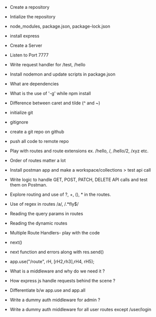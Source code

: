 - Create a repository
- Intialize the repository
- node_modules, package.json, package-lock.json
- install express
- Create a Server
- Listen to Port 7777
- Write request handler for /test, /hello
- Install nodemon and update scripts in package.json
- What are dependencies
- What is the use of '-g' while npm install
- Difference between caret and tilde (^ and ~)


- initialize git
- gitignore
- create a git repo on github
- push all code to remote repo
- Play with routes and route extensions ex. /hello, /, /hello/2, /xyz etc.
- Order of routes matter a lot
- Install postman app and make a workspace/collections > test api call
- Write logic to handle GET, POST, PATCH, DELETE API calls and test them on Postman.
- Explore routing and use of ?, +, (), * in the routes.
- Use of regex in routes /a/, /.*fly$/
- Reading the query params in routes
- Reading the dynamic routes 



- Multiple Route Handlers- play with the code
- next()
- next function and errors along with res.send()
- app.use("/route", rH, [rH2,rh3],rH4, rH5);
- What is a middleware and why do we need it ?
- How express js handle requests behind the scene ?
- Differentiate b/w app.use and app.all
- Write a dummy auth middleware for admin ?
- Write a dummy auth middleware for all user routes except /user/login

